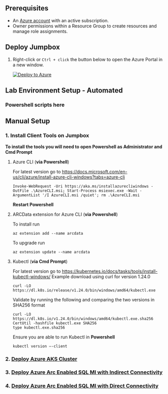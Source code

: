 ## Prerequisites

* An [Azure account](https://azure.microsoft.com/free/) with an active subscription.
* Owner permissions within a Resource Group to create resources and manage role assignments.

## Deploy Jumpbox

1. Right-click or `Ctrl + click` the button below to open the Azure Portal in a new window.

    [![Deploy to Azure](https://aka.ms/deploytoazurebutton)](https://portal.azure.com/#create/Microsoft.Template/uri/https%3A%2F%2Fraw.githubusercontent.com%2Fskt680%2Fazurearcsqlmilevelup%2Fmain%2Ftemplates%2Fjumpbox.json)

## Lab Environment Setup - Automated

### Powershell scripts here

## Manual Setup

### 1.  Install Client Tools on Jumpbox

**To install the tools you will need to open Powershell as Administrator and Cmd Prompt**

1.  Azure CLI (**via Powershell**)

    For latest version go to https://docs.microsoft.com/en-us/cli/azure/install-azure-cli-windows?tabs=azure-cli

    ```text
    Invoke-WebRequest -Uri https://aka.ms/installazurecliwindows -OutFile .\AzureCLI.msi; Start-Process msiexec.exe -Wait -ArgumentList '/I AzureCLI.msi /quiet'; rm .\AzureCLI.msi
    ```

    **Restart Powershell**

2.  ARCData extension for Azure CLI (**via Powershell**)

    To install run 
    ```text
    az extension add --name arcdata
    ```

    To upgrade run 
    ```text
    az extension update --name arcdata
    ```

3.  Kubectl (**via Cmd Prompt**)
    
    For latest version go to https://kubernetes.io/docs/tasks/tools/install-kubectl-windows/
    Example download using curl for version 1.24.0 

    ```text
    curl -LO https://dl.k8s.io/release/v1.24.0/bin/windows/amd64/kubectl.exe
    ```

    Validate by running the following and comparing the two versions in SHA256 format

    ```text
    curl -LO https://dl.k8s.io/v1.24.0/bin/windows/amd64/kubectl.exe.sha256
    CertUtil -hashfile kubectl.exe SHA256
    type kubectl.exe.sha256
    ```

    Ensure you are able to run Kubectl in **Powershell**

    ```text
    kubectl version –-client
    ```

### 2. [Deploy Azure AKS Cluster](./aks-deployment.md)
### 3. [Deploy Azure Arc Enabled SQL MI with Indirect Connectivity](./indirect.md)
### 4. [Deploy Azure Arc Enabled SQL MI with Direct Connectivity](./direct.md)